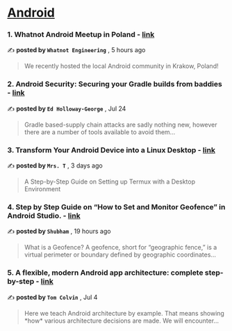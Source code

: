 
<h1><a href=https://medium.com/tag/android/recommended target="_blank" rel="noopener noreferrer">Android</a></h1>
<h3>1. Whatnot Android Meetup in Poland - <a href=https://medium.com/whatnot-engineering/whatnot-android-meetup-in-poland-285690f65348?source=tag_recommended_feed---------0-84----------android----------0899277e_b7a4_4316_bc53_2e12c65d22fb------- target="_blank" rel="noopener noreferrer">link</a></h3>

✍️ **posted by `Whatnot Engineering`** <date> , 5 hours ago</date>

<blockquote>We recently hosted the local Android community in Krakow, Poland!</blockquote>

<h3>2. Android Security: Securing your Gradle builds from baddies - <a href=https://medium.com/proandroiddev/android-security-securing-your-gradle-builds-from-baddies-1dc30e1acf30?source=tag_recommended_feed---------1-107----------android----------0899277e_b7a4_4316_bc53_2e12c65d22fb------- target="_blank" rel="noopener noreferrer">link</a></h3>

✍️ **posted by `Ed Holloway-George`** <date> , Jul 24</date>

<blockquote>Gradle based-supply chain attacks are sadly nothing new, however there are a number of tools available to avoid them…</blockquote>

<h3>3. Transform Your Android Device into a Linux Desktop - <a href=https://medium.com/@mrs-t/transform-your-android-device-into-a-linux-desktop-110a3d084ac6?source=tag_recommended_feed---------2-85----------android----------0899277e_b7a4_4316_bc53_2e12c65d22fb------- target="_blank" rel="noopener noreferrer">link</a></h3>

✍️ **posted by `Mrs. T`** <date> , 3 days ago</date>

<blockquote>A Step-by-Step Guide on Setting up Termux with a Desktop Environment</blockquote>

<h3>4. Step by Step Guide on “How to Set and Monitor Geofence” in Android Studio. - <a href=https://medium.com/@shubham.singh3786/step-by-step-guide-on-how-to-set-and-monitor-geofence-in-android-studio-e2592db0c731?source=tag_recommended_feed---------3-84----------android----------0899277e_b7a4_4316_bc53_2e12c65d22fb------- target="_blank" rel="noopener noreferrer">link</a></h3>

✍️ **posted by `Shubham`** <date> , 19 hours ago</date>

<blockquote>What is a Geofence?
A geofence, short for “geographic fence,” is a virtual perimeter or boundary defined by geographic coordinates…</blockquote>

<h3>5. A flexible, modern Android app architecture: complete step-by-step - <a href=https://medium.com/proandroiddev/a-flexible-modern-android-app-architecture-complete-step-by-step-d76901e29993?source=tag_recommended_feed---------4-107----------android----------0899277e_b7a4_4316_bc53_2e12c65d22fb------- target="_blank" rel="noopener noreferrer">link</a></h3>

✍️ **posted by `Tom Colvin`** <date> , Jul 4</date>

<blockquote>Here we teach Android architecture by example. That means showing *how* various architecture decisions are made. We will encounter…</blockquote>

